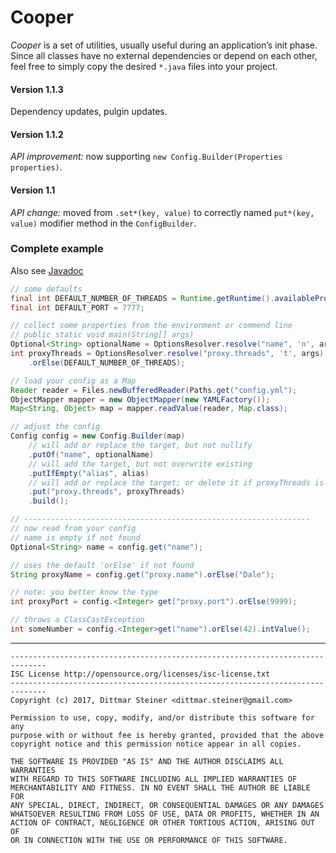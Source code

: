 # Cooper

_Cooper_ is a set of utilities, usually useful during an application’s init phase. 
Since all classes have no external dependencies or depend on each other, feel free to simply copy the desired `*.java` files into your project.

#### Version 1.1.3

Dependency updates, pulgin updates.

#### Version 1.1.2

_API improvement:_ now supporting `new Config.Builder(Properties properties)`.

#### Version 1.1

_API change:_ moved from `.set*(key, value)` to correctly named `put*(key, value)` modifier method in the `ConfigBuilder`.

### Complete example

Also see [Javadoc](https://dittmarsteiner.github.io/cooper/)


```Java
// some defaults
final int DEFAULT_NUMBER_OF_THREADS = Runtime.getRuntime().availableProcessors() * 4;
final int DEFAULT_PORT = 7777;

// collect some properties from the environment or commend line
// public static void main(String[] args)
Optional<String> optionalName = OptionsResolver.resolve("name", 'n', args);
int proxyThreads = OptionsResolver.resolve("proxy.threads", 't', args).map(Integer::parseInt)
    .orElse(DEFAULT_NUMBER_OF_THREADS);

// load your config as a Map
Reader reader = Files.newBufferedReader(Paths.get("config.yml");
ObjectMapper mapper = new ObjectMapper(new YAMLFactory());
Map<String, Object> map = mapper.readValue(reader, Map.class);

// adjust the config
Config config = new Config.Builder(map)
    // will add or replace the target, but not nullify
    .putOf("name", optionalName)
    // will add the target, but not overwrite existing
    .putIfEmpty("alias", alias)
    // will add or replace the target; or delete it if proxyThreads is 'null'
    .put("proxy.threads", proxyThreads)
    .build();

// ----------------------------------------------------------------
// now read from your config
// name is empty if not found
Optional<String> name = config.get("name");

// uses the default 'orElse' if not found
String proxyName = config.get("proxy.name").orElse("Dale");

// note: you better know the type
int proxyPort = config.<Integer> get("proxy.port").orElse(9999);

// throws a ClassCastException
int someNumber = config.<Integer>get("name").orElse(42).intValue();
```

---
```
------------------------------------------------------------------------------
ISC License http://opensource.org/licenses/isc-license.txt
------------------------------------------------------------------------------
Copyright (c) 2017, Dittmar Steiner <dittmar.steiner@gmail.com>

Permission to use, copy, modify, and/or distribute this software for any
purpose with or without fee is hereby granted, provided that the above
copyright notice and this permission notice appear in all copies.

THE SOFTWARE IS PROVIDED "AS IS" AND THE AUTHOR DISCLAIMS ALL WARRANTIES
WITH REGARD TO THIS SOFTWARE INCLUDING ALL IMPLIED WARRANTIES OF
MERCHANTABILITY AND FITNESS. IN NO EVENT SHALL THE AUTHOR BE LIABLE FOR
ANY SPECIAL, DIRECT, INDIRECT, OR CONSEQUENTIAL DAMAGES OR ANY DAMAGES
WHATSOEVER RESULTING FROM LOSS OF USE, DATA OR PROFITS, WHETHER IN AN
ACTION OF CONTRACT, NEGLIGENCE OR OTHER TORTIOUS ACTION, ARISING OUT OF
OR IN CONNECTION WITH THE USE OR PERFORMANCE OF THIS SOFTWARE.
```